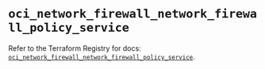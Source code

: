 # `oci_network_firewall_network_firewall_policy_service`

Refer to the Terraform Registry for docs: [`oci_network_firewall_network_firewall_policy_service`](https://registry.terraform.io/providers/oracle/oci/6.18.0/docs/resources/network_firewall_network_firewall_policy_service).
